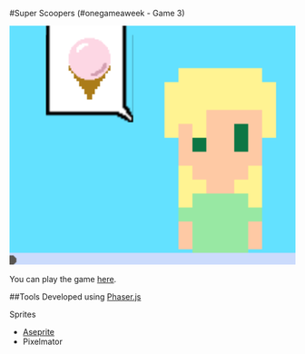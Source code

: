 #Super Scoopers (#onegameaweek - Game 3)



![screenshot](screenshots/screenshot.png)

You can play the game [here](http://divideby5.com/games/superscoopers).

##Tools
Developed using [Phaser.js](http://phaser.io)


Sprites
* [Aseprite](http://www.aseprite.org/)
* Pixelmator 

